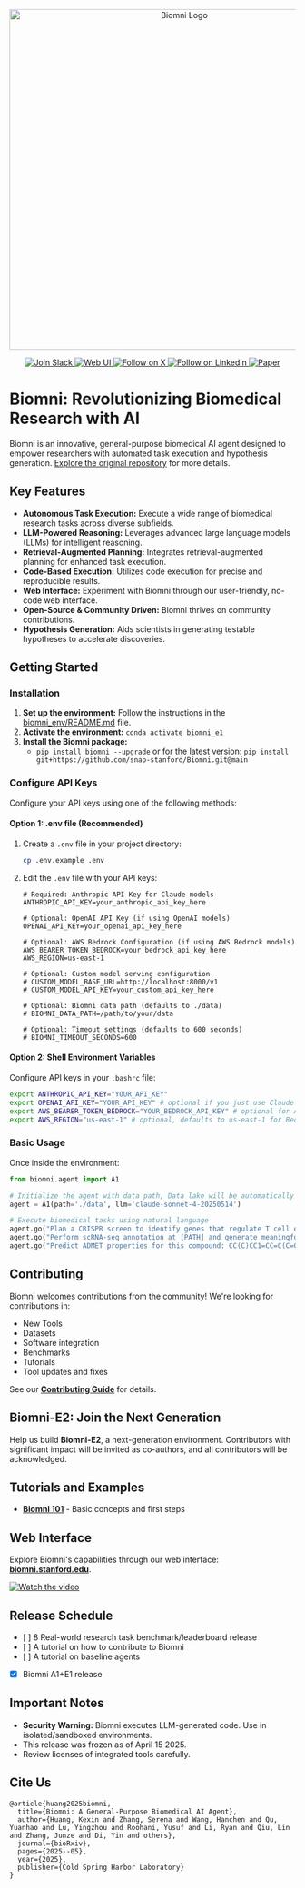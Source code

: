 <p align="center">
  <img src="./figs/biomni_logo.png" alt="Biomni Logo" width="600px" />
</p>

<p align="center">
<a href="https://join.slack.com/t/biomnigroup/shared_invite/zt-38dat07mc-mmDIYzyCrNtV4atULTHRiw">
<img src="https://img.shields.io/badge/Join-Slack-4A154B?style=for-the-badge&logo=slack" alt="Join Slack" />
</a>
<a href="https://biomni.stanford.edu">
<img src="https://img.shields.io/badge/Try-Web%20UI-blue?style=for-the-badge" alt="Web UI" />
</a>
<a href="https://x.com/ProjectBiomni">
<img src="https://img.shields.io/badge/Follow-on%20X-black?style=for-the-badge&logo=x" alt="Follow on X" />
</a>
<a href="https://www.linkedin.com/company/project-biomni">
<img src="https://img.shields.io/badge/Follow-LinkedIn-0077B5?style=for-the-badge&logo=linkedin" alt="Follow on LinkedIn" />
</a>
<a href="https://www.biorxiv.org/content/10.1101/2025.05.30.656746v1">
<img src="https://img.shields.io/badge/Read-Paper-green?style=for-the-badge" alt="Paper" />
</a>
</p>

# Biomni: Revolutionizing Biomedical Research with AI

Biomni is an innovative, general-purpose biomedical AI agent designed to empower researchers with automated task execution and hypothesis generation.  [Explore the original repository](https://github.com/snap-stanford/Biomni) for more details.

## Key Features

*   **Autonomous Task Execution:** Execute a wide range of biomedical research tasks across diverse subfields.
*   **LLM-Powered Reasoning:** Leverages advanced large language models (LLMs) for intelligent reasoning.
*   **Retrieval-Augmented Planning:** Integrates retrieval-augmented planning for enhanced task execution.
*   **Code-Based Execution:** Utilizes code execution for precise and reproducible results.
*   **Web Interface:** Experiment with Biomni through our user-friendly, no-code web interface.
*   **Open-Source & Community Driven:** Biomni thrives on community contributions.
*   **Hypothesis Generation:** Aids scientists in generating testable hypotheses to accelerate discoveries.

## Getting Started

### Installation

1.  **Set up the environment:** Follow the instructions in the [biomni_env/README.md](biomni_env/README.md) file.
2.  **Activate the environment:** `conda activate biomni_e1`
3.  **Install the Biomni package:**
    *   `pip install biomni --upgrade` or for the latest version: `pip install git+https://github.com/snap-stanford/Biomni.git@main`

### Configure API Keys

Configure your API keys using one of the following methods:

#### Option 1: .env file (Recommended)

1.  Create a `.env` file in your project directory:
    ```bash
    cp .env.example .env
    ```
2.  Edit the `.env` file with your API keys:

    ```env
    # Required: Anthropic API Key for Claude models
    ANTHROPIC_API_KEY=your_anthropic_api_key_here

    # Optional: OpenAI API Key (if using OpenAI models)
    OPENAI_API_KEY=your_openai_api_key_here

    # Optional: AWS Bedrock Configuration (if using AWS Bedrock models)
    AWS_BEARER_TOKEN_BEDROCK=your_bedrock_api_key_here
    AWS_REGION=us-east-1

    # Optional: Custom model serving configuration
    # CUSTOM_MODEL_BASE_URL=http://localhost:8000/v1
    # CUSTOM_MODEL_API_KEY=your_custom_api_key_here

    # Optional: Biomni data path (defaults to ./data)
    # BIOMNI_DATA_PATH=/path/to/your/data

    # Optional: Timeout settings (defaults to 600 seconds)
    # BIOMNI_TIMEOUT_SECONDS=600
    ```

#### Option 2: Shell Environment Variables

Configure API keys in your `.bashrc` file:

```bash
export ANTHROPIC_API_KEY="YOUR_API_KEY"
export OPENAI_API_KEY="YOUR_API_KEY" # optional if you just use Claude
export AWS_BEARER_TOKEN_BEDROCK="YOUR_BEDROCK_API_KEY" # optional for AWS Bedrock models
export AWS_REGION="us-east-1" # optional, defaults to us-east-1 for Bedrock
```

### Basic Usage

Once inside the environment:

```python
from biomni.agent import A1

# Initialize the agent with data path, Data lake will be automatically downloaded on first run (~11GB)
agent = A1(path='./data', llm='claude-sonnet-4-20250514')

# Execute biomedical tasks using natural language
agent.go("Plan a CRISPR screen to identify genes that regulate T cell exhaustion, generate 32 genes that maximize the perturbation effect.")
agent.go("Perform scRNA-seq annotation at [PATH] and generate meaningful hypothesis")
agent.go("Predict ADMET properties for this compound: CC(C)CC1=CC=C(C=C1)C(C)C(=O)O")
```

## Contributing

Biomni welcomes contributions from the community! We're looking for contributions in:

*   New Tools
*   Datasets
*   Software integration
*   Benchmarks
*   Tutorials
*   Tool updates and fixes

See our **[Contributing Guide](CONTRIBUTION.md)** for details.

## Biomni-E2: Join the Next Generation

Help us build **Biomni-E2**, a next-generation environment.  Contributors with significant impact will be invited as co-authors, and all contributors will be acknowledged.

## Tutorials and Examples

*   **[Biomni 101](./tutorials/biomni_101.ipynb)** - Basic concepts and first steps

## Web Interface

Explore Biomni's capabilities through our web interface: **[biomni.stanford.edu](https://biomni.stanford.edu)**.

[![Watch the video](https://img.youtube.com/vi/E0BRvl23hLs/maxresdefault.jpg)](https://youtu.be/E0BRvl23hLs)

## Release Schedule

*   \[ ] 8 Real-world research task benchmark/leaderboard release
*   \[ ] A tutorial on how to contribute to Biomni
*   \[ ] A tutorial on baseline agents
*   [x] Biomni A1+E1 release

## Important Notes

*   **Security Warning:** Biomni executes LLM-generated code. Use in isolated/sandboxed environments.
*   This release was frozen as of April 15 2025.
*   Review licenses of integrated tools carefully.

## Cite Us

```
@article{huang2025biomni,
  title={Biomni: A General-Purpose Biomedical AI Agent},
  author={Huang, Kexin and Zhang, Serena and Wang, Hanchen and Qu, Yuanhao and Lu, Yingzhou and Roohani, Yusuf and Li, Ryan and Qiu, Lin and Zhang, Junze and Di, Yin and others},
  journal={bioRxiv},
  pages={2025--05},
  year={2025},
  publisher={Cold Spring Harbor Laboratory}
}
```